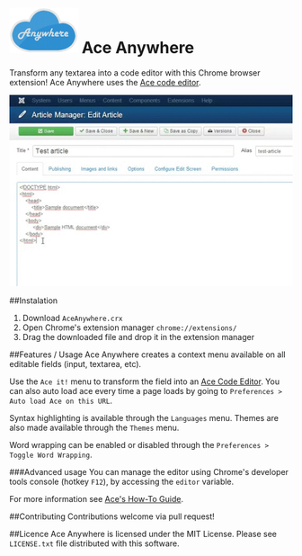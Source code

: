 ![logo](logo.png)
Ace Anywhere
===========================

Transform any textarea into a code editor with this Chrome browser extension!
Ace Anywhere uses the [Ace code editor](http://ace.c9.io/).

![presentation](presentation.gif)

##Instalation
1. Download `AceAnywhere.crx`
2. Open Chrome's extension manager `chrome://extensions/`
3. Drag the downloaded file and drop it in the extension manager

##Features / Usage
Ace Anywhere creates a context menu available on all editable fields (input, textarea, etc).

Use the `Ace it!` menu to transform the field into an [Ace Code Editor](http://ace.c9.io/). You can also auto load ace every time a page loads by going to `Preferences > Auto load Ace on this URL`.

Syntax highlighting is available through the `Languages` menu. Themes are also made available through the `Themes` menu.

Word wrapping can be enabled or disabled through the `Preferences > Toggle Word Wrapping`.

###Advanced usage
You can manage the editor using Chrome's developer tools console (hotkey `F12`), by accessing the `editor` variable.

For more information see [Ace's How-To Guide](http://ace.c9.io/#nav=howto).

##Contributing
Contributions welcome via pull request!

##Licence
Ace Anywhere is licensed under the MIT License. Please see `LICENSE.txt` file distributed with this software.

